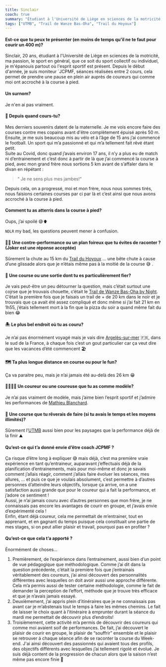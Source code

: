 ```yaml
---
title: Sinclair
coach: true
summary: "Étudiant à l'Université de Liège en sciences de la motricité, ma passion, le sport en général, que ce soit du sport collectif ou individuel, je m'épanouis partout où l'esprit sportif est présent."
tags: ["UTMB", "Trail de Wanze Bas-Oha", "Trail du Hoyoux"]
---
```


#### Est-ce que tu peux te présenter (en moins de temps qu'il ne te faut pour courir un 400 m)?

Sinclair, 20 ans, étudiant à l'Université de Liège en sciences de la motricité, ma passion, le sport en général, que ce soit du sport collectif ou individuel, je m'épanouis partout où l'esprit sportif est présent. Depuis le début d'année, je suis moniteur `JCPMF, séances réalisées entre 2 cours, cela permet de prendre une pause en plein air auprès de coureurs qui comme moi ont accroché à la course à pied. 

#### Un surnom?

Je n'en ai pas vraiment.

#### 📆 Depuis quand cours-tu?

Mes derniers souvenirs datent de la maternelle. Je me vois encore faire des courses contre mes copains avant d'être complètement épuisé après 50 m. 
Ensuite, je me suis beaucoup mis au vélo et à l’âge de 15 ans j’ai commencé le football. Un sport qui m’a passionné et qui m’a tellement fait rêvé étant petit.       
Suite au Covid, donc quand j’avais environ 17 ans, il n’y a plus eu de match ni d’entrainement et c’est donc à partir de là que j’ai commencé la course à pied, avec mon grand frère nous sortions 5 km avant de s’affaler dans le divan en répétant :
> “ Je ne sens plus mes jambes!“

Depuis cela, on a progressé, moi et mon frère, nous nous sommes tirés, nous faisions certaines courses par ci par là et c’est ainsi que nous avons accroché à la course à pied. 

#### Comment tu as atterris dans la course à pied?

Oups, j’ai spoilé 😅⬆️

`NDLR` my bad, les questions peuvent mener à confusion.

#### 😵‍💫 Une contre-performance ou un plan foireux que tu évites de raconter ? (Joker est une réponse acceptée)

Sûrement la chute au 15 km du [Trail du Hoyoux](https://trailduhoyoux.be/) … une bête chute à cause d’une glissade alors que je n’étais même pas à la moitié de la course 😅 .

#### 🏅 Une course ou une sortie dont tu es particulièrement fier?

Je vais peut-être un peu détourner la question, mais c’était surtout une cojrse que je trouvais chouette, c’était le [Trail de Wanze Bas-Oha by Night](https://www.ledossard.com/inscription/index.php?id=2289). C’était la première fois que je faisais un trail de + de 20 km dans le noir et je trouvais que ça avait été assez compliqué et donc même si j’ai fait 21 km en 1h55, j’étais tellement mort à la fin que la pizza du soir a quand même fait du bien 😂

#### 🏝️ Le plus bel endroit où tu as couru?

Je n’ai pas énormément voyagé mais je vais dire [Argelès-sur-mer](https://www.argeles-sur-mer.com/) 🇫🇷, dans le sud de la France, à chaque fois c’est un gout particulier car ça veut dire que les vacances d’été commencent 🏖

#### 🗺️ Ta plus longue distance en course ou pour le fun?

Ça va paraitre peu, mais je n’ai jamais été au-delà des 26 km 😁

#### 🏃‍♂️🏃‍♀️ Un coureur ou une coureuse que tu as comme modèle?

Je n’ai pas vraiment de modèle, mais j’aime bien l’esprit sportif et j’admire les performances de [Mathieu Blanchard](https://www.mathieu-blanchard.com/). 

#### 🏁 Une course que tu rêverais de faire (si tu avais le temps et les moyens illimités)?

Sûrement l’[UTMB](https://montblanc.utmb.world/fr/races/UTMB) aussi bien pour les paysages que la performance déjà de la finir ⛰️

#### Qu’est-ce qui t’a donné envie d’être coach JCPMF ? 
Ça risque d’être long à expliquer 😅 mais déjà, c’est ma première vraie expérience en tant qu’entraineur, auparavant j’effectuais déjà de la planification d’entrainements, mais pour moi-même et donc je savais comment j’allais réagir, comment j’allais faire évoluer les séances, mes allures, … et puis ce que je voulais absolument, c’est permettre à d’autres personnes d’atteindre leurs objectifs, lorsque ça arrive, on a une satisfaction aussi grande que pour le coureur qui a fait la performance, et j’adore ce sentiment !     
Aussi, je n’ai jamais couru avec d’autres personnes que mon frère, je ne connaissais pas encore les avantages de courir en groupe, et j’avais envie d’expérimenté cela !      
Enfin, étant déjà coureur, cela me permettait de m’entrainer, tout en apprenant, et en gagnant du temps puisque cela constituait une partie de mes stages, si on peut allier plaisir et travail, pourquoi pas en profiter ? 

#### Qu’est-ce que cela t’a apporté ? 

Énormément de choses…     
1. Premièrement, de l’expérience dans l’entrainement, aussi bien d’un point de vue pédagogique que méthodologique. Comme j’ai dit dans la question précédente, c’était la première fois que j’entrainais véritablement des coureurs, j’ai ainsi découvert des personnalités différentes avec lesquelles on doit avoir aussi une approche différente. Cela m’a permis aussi de tester certaine méthodologie, comme le fait de demander la perception de l’effort, méthode que je trouve très efficace et que je n’avais jamais essayé.         
2. Deuxièmement, j’ai appris plein d’itinéraires que je ne connaissais pas avant car je m’abstenais tout le temps à faire les mêmes chemins. Le fait de laisser le choix quant à l’itinéraire à emprunter durant la séance du mardi me permettait de découvrir plus d’endroits!          
3. Troisièmement, cette activité m’a permis de découvrir des coureurs qui comme moi avaient soif de performances. De fait, j’ai découvert le plaisir de courir en groupe, le plaisir de “souffrir” ensemble et le plaisir se retrouver à chaque séance afin de se raconter la course du Week-end. J'ai ainsi découvert des passionnés qui avaient tous des profils, des objectifs différents avec lesquelles j’ai tellement rigolé et évolué. Je suis déjà content de la progression de chacun alors que la saison n’est même pas encore finie 🤩